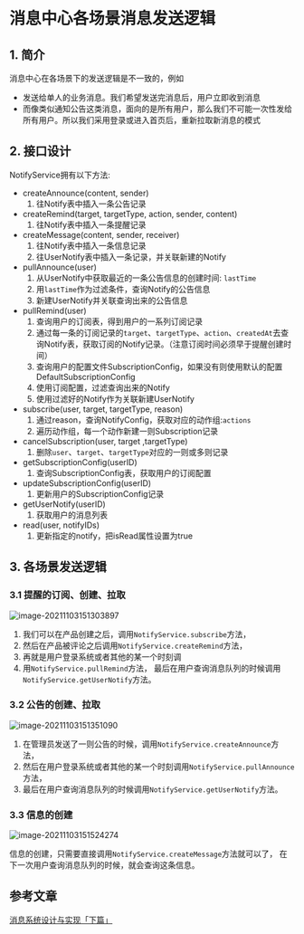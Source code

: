 # 消息中心各场景消息发送逻辑

## 1. 简介

消息中心在各场景下的发送逻辑是不一致的，例如

- 发送给单人的业务消息。我们希望发送完消息后，用户立即收到消息
- 而像类似通知公告这类消息，面向的是所有用户，那么我们不可能一次性发给所有用户。所以我们采用登录或进入首页后，重新拉取新消息的模式

## 2. 接口设计

 NotifyService拥有以下方法:

- createAnnounce(content, sender)
  1. 往Notify表中插入一条公告记录
- createRemind(target, targetType, action, sender, content)
  1. 往Notify表中插入一条提醒记录
- createMessage(content, sender, receiver)
  1. 往Notify表中插入一条信息记录
  2. 往UserNotify表中插入一条记录，并关联新建的Notify
- pullAnnounce(user)
  1. 从UserNotify中获取最近的一条公告信息的创建时间: `lastTime`
  2. 用`lastTime`作为过滤条件，查询Notify的公告信息
  3. 新建UserNotify并关联查询出来的公告信息
- pullRemind(user)
  1. 查询用户的订阅表，得到用户的一系列订阅记录
  2. 通过每一条的订阅记录的`target`、`targetType`、`action`、`createdAt`去查询Notify表，获取订阅的Notify记录。（注意订阅时间必须早于提醒创建时间）
  3. 查询用户的配置文件SubscriptionConfig，如果没有则使用默认的配置DefaultSubscriptionConfig
  4. 使用订阅配置，过滤查询出来的Notify
  5. 使用过滤好的Notify作为关联新建UserNotify
- subscribe(user, target, targetType, reason)
  1. 通过reason，查询NotifyConfig，获取对应的动作组:`actions`
  2. 遍历动作组，每一个动作新建一则Subscription记录
- cancelSubscription(user, target ,targetType)
  1. 删除`user`、`target`、`targetType`对应的一则或多则记录
- getSubscriptionConfig(userID)
  1. 查询SubscriptionConfig表，获取用户的订阅配置
- updateSubscriptionConfig(userID)
  1. 更新用户的SubscriptionConfig记录
- getUserNotify(userID)
  1. 获取用户的消息列表
- read(user, notifyIDs)
  1. 更新指定的notify，把isRead属性设置为true

## 3. 各场景发送逻辑

### 3.1 提醒的订阅、创建、拉取

![image-20211103151303897](https://abelsun-1256449468.cos.ap-beijing.myqcloud.com/image/image-20211103151303897.png)

1. 我们可以在产品创建之后，调用`NotifyService.subscribe`方法，
2.  然后在产品被评论之后调用`NotifyService.createRemind`方法，
3. 再就是用户登录系统或者其他的某一个时刻调
4. 用`NotifyService.pullRemind`方法，
    最后在用户查询消息队列的时候调用`NotifyService.getUserNotify`方法。

### 3.2 公告的创建、拉取

![image-20211103151351090](https://abelsun-1256449468.cos.ap-beijing.myqcloud.com/image/image-20211103151351090.png)

1. 在管理员发送了一则公告的时候，调用`NotifyService.createAnnounce`方法，
2.  然后在用户登录系统或者其他的某一个时刻调用`NotifyService.pullAnnounce`方法，
3.  最后在用户查询消息队列的时候调用`NotifyService.getUserNotify`方法。

### 3.3 信息的创建

![image-20211103151524274](https://abelsun-1256449468.cos.ap-beijing.myqcloud.com/image/image-20211103151524274.png)

信息的创建，只需要直接调用`NotifyService.createMessage`方法就可以了，
在下一次用户查询消息队列的时候，就会查询这条信息。

## 参考文章

[消息系统设计与实现「下篇」](https://www.jianshu.com/p/6bf8166b291c)
